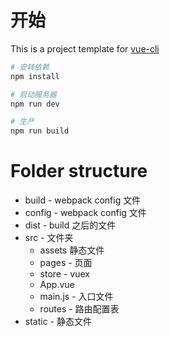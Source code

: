 # 开始

This is a project template for [vue-cli](https://github.com/vuejs/vue-cli)

``` bash
# 安转依赖
npm install

# 启动服务器
npm run dev

# 生产
npm run build

```

# Folder structure
* build - webpack config 文件
* config - webpack config 文件
* dist - build 之后的文件
* src - 文件夹
    * assets 静态文件
    * pages - 页面 
    * store - vuex
    * App.vue
    * main.js - 入口文件
    * routes - 路由配置表
* static - 静态文件